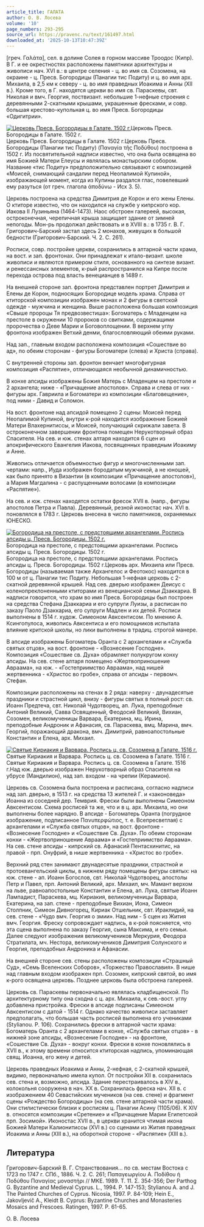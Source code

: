 ```yaml
---
article_title: ГАЛАТА
author: О. В. Лосева
volume: '10'
page_numbers: 293-295
source_url: https://pravenc.ru/text/161497.html
downloaded_at: '2025-10-13T10:47:39Z'
---
```


[греч. Γαλάτα], сел. в долине Солея в горном массиве Троодос (Кипр). В Г. и ее окрестностях расположены памятники архитектуры и живописи нач. XVI в.: в центре селения - ц. во имя св. Созомена, на окраине - ц. Пресв. Богородицы (Панагии тис Подиту) и ц. во имя арх. Михаила, в 2,5 км к северу - ц. во имя праведных Иоакима и Анны (XII в.). Кроме того, в Г. находятся церкви во имя св. Параскевы, свт. Николая и вмч. Георгия, поствизант. небольшие 1-нефные строения с деревянными 2-скатными крышами, украшенные фресками, и совр. большая крестово-купольная ц. во имя Пресв. Богородицы «Одигитрии».

[![Церковь Пресв. Богородицы в Галате. 1502 г.](https://pravenc.ru/data/899/466/1234/i200.jpg "Кликните для увеличения картинки")](https://pravenc.ru/data/899/466/1234/i400.jpg)Церковь Пресв. Богородицы в Галате. 1502 г.  
Церковь Пресв. Богородицы в Галате. 1502 г.Церковь Пресв. Богородицы (Панагии тис Подиту) (Παναγία τῆς Ποδύθου) построена в 1502 г. Из посвятительной надписи известно, что она была освящена во имя Божией Матери Елеусы и являлась монастырским собором. Название «тис Подиту» предположительно связывают с композицией «Моисей, снимающий сандалии перед Неопалимой Купиной», изображающей момент, когда из Купины раздался глас, повелевший ему разуться (от греч. глагола ἀποδύνω - Исх 3. 5).

Церковь построена на средства Димитрия де Корон и его жены Елены. О ктиторе известно, что он находился на службе у кипрского кор. Иакова II Лузиньяна (1464-1473). Наос обстроен галереей, высокая, остроконечная, черепичная крыша защищает здание от зимней непогоды. Мон-рь продолжал действовать и в XVIII в.: в 1735 г. В. Г. Григорович-Барский застал здесь 2 монахов, живущих в большой бедности (Григорович-Барский. Ч. 2. С. 261).

Росписи, совр. постройке церкви, сохранились в алтарной части храма, на вост. и зап. фронтонах. Они принадлежат к итало-визант. школе живописи и являются примером стиля, основанного на синтезе визант. и ренессансных элементов, к-рый распространился на Кипре после перехода острова под власть венецианцев в 1489 г.

На внешней стороне зап. фронтона представлен портрет Димитрия и Елены де Корон, подносящих Богородице модель храма. Справа от ктиторской композиции изображен монах и 2 фигуры в светской одежде - мужчина и женщина. Выше расположена большая композиция «Свыше пророцы Тя предвозвестиша»: Богоматерь с Младенцем на престоле в окружении 10 пророков со свитками, содержащими пророчества о Деве Марии и Боговоплощении. В верхнем углу фронтона изображен Ветхий денми, благословляющий обеими руками.

Над зап., главным входом расположена композиция «Сошествие во ад», по обеим сторонам - фигуры Богоматери (слева) и Христа (справа).

С внутренней стороны зап. фронтон венчает многофигурная композиция «Распятие», отличающаяся необычной динамичностью.

В конхе апсиды изображены Божия Матерь с Младенцем на престоле и 2 архангела; ниже - «Причащение апостолов». Справа и слева от них - фигуры арх. Гавриила и Богоматери из композиции «Благовещение», под ними - Давид и Соломон.

На вост. фронтоне над апсидой помещено 2 сцены: Моисей перед Неопалимой Купиной, внутри к-рой находится изображение Божией Матери Влахернитиссы, и Моисей, получающий скрижали завета. В остроконечном завершении фронтона помещен Нерукотворный образ Спасителя. На сев. и юж. стенах алтаря находится 6 сцен из апокрифического Евангелия Иакова, посвященных праведным Иоакиму и Анне.

Живопись отличается объемностью фигур и многочисленными зап. чертами: напр., Иуда изображен бородатым мужчиной, а не юношей, как было принято в Византии (в композиции «Причащение апостолов»), а Мария Магдалина - с распущенными волосами (в композиции «Распятие»).

На сев. и юж. стенах находятся остатки фресок XVII в. (напр., фигуры апостолов Петра и Павла). Деревянный, резной иконостас нач. XVI в. поновлялся в 1783 г. Церковь внесена в число памятников, охраняемых ЮНЕСКО.

[![Богородица на престоле, с предстоящими архангелами. Роспись апсиды ц. Пресв. Богородицы. 1502 г.](https://pravenc.ru/data/856/466/1234/i200.jpg "Кликните для увеличения картинки")](https://pravenc.ru/data/856/466/1234/i400.jpg)Богородица на престоле, с предстоящими архангелами. Роспись апсиды ц. Пресв. Богородицы. 1502 г.  
Богородица на престоле, с предстоящими архангелами. Роспись апсиды ц. Пресв. Богородицы. 1502 г.Церковь арх. Михаила или Пресв. Богородицы (называемая также Архангелос и Феотокос) находится в 100 м от ц. Панагии тис Подиту. Небольшая 1-нефная церковь с 2-скатной деревянной крышей. Над сев. дверью изображен Деисус с коленопреклоненными ктиторами из венецианской семьи Дзаккариа. В надписи говорится, что храм во имя Пресв. Богородицы был построен на средства Стефана Дзаккариа и его супруги Луизы, а расписан по заказу Паоло Дзаккариа, его супруги Мадлен и их детей. Росписи выполнены в 1514 г. худож. Симеоном Авксентисом. По мнению А. Ксингопулоса, живопись Авксентиса и его помощников испытала влияние критской школы, но лики выполнены в традиц. строгой манере.

В апсиде изображены Богоматерь Оранта с 2 архангелами и «Служба святых отцов», на вост. фронтоне - «Вознесение Господне». Композиция «Сошествие св. Духа» обрамляет полукругом конху апсиды. На сев. стене алтаря помещено «Жертвоприношение Авраама», на юж. - «Гостеприимство Авраама», над нишей жертвенника - «Христос во гробе», справа от апсиды - первомч. Стефан.

Композиции расположены на стенах в 2 ряда: наверху - двунадесятые праздники и страстной цикл, внизу - фигуры святых в полный рост: св. Иоанн Предтеча, свт. Николай Чудотворец, ап. Лука, преподобные Антоний Великий, Савва Освященный, Феодосий Великий, Вихиан, Созомен, великомученицы Варвара, Екатерина, мц. Ирина, преподобные Андроник и Афанасия, св. Параскева, вмц. Марина, вмч. Георгий, поражающий дракона, вмч. Димитрий, равноапостольные Константин и Елена, арх. Михаил.

[![Святые Кириакия и Варвара. Роспись ц. св. Созомена в Галате. 1516 г.](https://pravenc.ru/data/324/467/1234/i200.jpg "Кликните для увеличения картинки")](https://pravenc.ru/data/324/467/1234/i400.jpg)Святые Кириакия и Варвара. Роспись ц. св. Созомена в Галате. 1516 г.  
Святые Кириакия и Варвара. Роспись ц. св. Созомена в Галате. 1516 г.Над юж. дверью изображен Нерукотворный образ Спасителя на убрусе (Мандилион), над зап. входом - на чрепии (Керамион).

Церковь св. Созомена была построена и расписана, согласно надписи над зап. дверью, в 1513 г. на средства 13 жителей Г. и «законоведа» Иоанна из соседней дер. Темврия. Фрески были выполнены Симеоном Авксентисом. Схема росписей та же, что и в ц. арх. Михаила, но они выполнены более нарядно. В апсиде - Богоматерь Оранта (погрудное изображение, подписанное Πανυπερφώτιος, т. е. Всепресветлая) с архангелами и «Служба святых отцов», на вост. фронтоне - «Вознесение Господне» и «Сошествие Св. Духа». По обеим сторонам конхи - «Жертвоприношение Авраама» и «Гостеприимство Авраама». На сев. стене апсиды - кипрский св. Афанасий Пентасхинитис, на правой - прп. Онуфрий, в нише жертвенника - «Христос во гробе».

Верхний ряд стен занимают двунадесятые праздники, страстной и протоевангельский циклы, в нижнем ряду помещены фигуры святых: на юж. стене - ап. Иоанн Богослов, свт. Николай Чудотворец, апостолы Петр и Павел, прп. Антоний Великий, арх. Михаил, мч. Мамант верхом на льве, равноапостольные Константин и Елена, ап. Лука, святые Иоанн Лампадист, Параскева, мц. Кириакия, великомученицы Варвара, Екатерина, на зап. стене - преподобные Вихиан, Иона, Симеон Столпник, Симеон Дивногорец, Кириак Отшельник, свт. Ираклидий, на сев. стене - «Чудо вмч. Георгия о змии». Над ним - 5 сцен из Жития вмч. Георгия. Фреску сопровождает надпись, в к-рой поясняется, что эта сцена выполнена по заказу Георгия, сына Максима, и его семьи. Далее следуют изображения великомучеников Меркурия, Феодора Стратилата, мч. Нестора, великомучеников Димитрия Солунского и Георгия, преподобных Андроника и Афанасии.

На внешней стороне сев. стены расположены композиции «Страшный Суд», «Семь Вселенских Соборов», «Торжество Православия». В нише над главным входом изображен прп. Созомен, кипрский святой, во имя к-рого освящена церковь. Позднее церковь была обстроена галереей.

Церковь св. Параскевы первоначально являлась кладбищенской. По архитектурному типу она сходна с ц. арх. Михаила, к сев.-вост. углу добавлена пристройка. Фрески в апсиде подписаны Симеоном Авксентисом с датой - 1514 г. Однако качество живописи заставляет предполагать, что большая часть росписей выполнена его учениками (Stylianou. P. 106). Сохранились фрески в алтарной части храма: Богоматерь Оранта с 2 архангелами в конхе, «Служба святых отцов» - в нижней зоне апсиды, «Вознесение Господне» - на фронтоне, «Сошествие Св. Духа» - вокруг конхи. Фрески в конхе поновлялись в XVII в., к этому времени относится ктиторская надпись, упоминающая свящ. Иоанна, его жену и детей.

Церковь праведных Иоакима и Анны, 2-нефная, с 2-скатной крышей, видимо, первоначально имела купол. От постройки XII в. сохранилась сев. стена и, возможно, апсида. Здание перестраивалось в XIV в., колокольня сооружена в нач. ХХ в. Сохранилась фреска нач. XII в. с изображением 40 Севастийских мучеников (на сев. стене) и фрагмент сцены «Рождество Богородицы» (на сев. стене алтарной части храма). Они стилистически близки к росписям ц. Панагии Асину (1105/06). К XIV в. относятся композиции «Сретение» и «Причащение Марии Египетской прп. Зосимой». Иконостас XVII в., в церкви хранится чтимая икона Божией Матери Калионитиссы (XVI в.) со сценами из Жития праведных Иоакима и Анны (XIII в.), на оборотной стороне - «Распятие» (XIII в.).

## Литература

Григорович-Барский В. Г. Странствования… по св. местам Востока с 1723 по 1747 г. СПб., 1886. Ч. 2. С. 261; Παπαγεωργίου Α. Ποδίθου ή Ποδύθου Παναγίας μοναστήρι // ΜΚΕ. 1989. T. 11. Σ. 354-356; Der Parthog G. Byzantine and Medieval Cyprus. L., 1994. P. 147-153; Stylianou A. and J. The Painted Churches of Cyprus. Nicosia, 1997. P. 84-109; Hein E., Jakovljevič A., Kleidt B. Cyprus: Byzantine Churches and Monasteries Mosaics and Frescoes. Ratingen, 1997. P. 61-65.

О. В. Лосева
